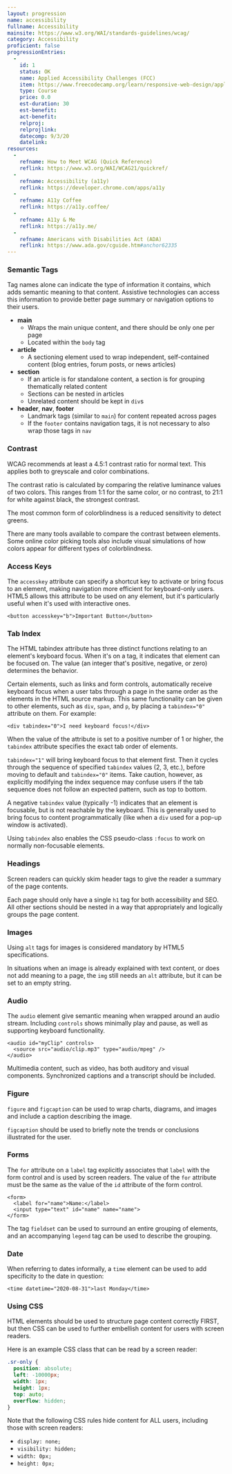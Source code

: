 ```yaml
--- 
layout: progression
name: accessibility
fullname: Accessibility
mainsite: https://www.w3.org/WAI/standards-guidelines/wcag/
category: Accessibility
proficient: false
progressionEntries:
  - 
    id: 1
    status: OK
    name: Applied Accessibility Challenges (FCC)
    item: https://www.freecodecamp.org/learn/responsive-web-design/applied-accessibility/
    type: Course
    price: 0.0
    est-duration: 30
    est-benefit:
    act-benefit:
    relproj:
    relprojlink:
    datecomp: 9/3/20
    datelink:
resources:
  - 
    refname: How to Meet WCAG (Quick Reference)
    reflink: https://www.w3.org/WAI/WCAG21/quickref/
  - 
    refname: Accessibility (a11y)
    reflink: https://developer.chrome.com/apps/a11y
  - 
    refname: A11y Coffee
    reflink: https://a11y.coffee/
  - 
    refname: A11y & Me
    reflink: https://a11y.me/
  - 
    refname: Americans with Disabilities Act (ADA)
    reflink: https://www.ada.gov/cguide.htm#anchor62335
---
```


### Semantic Tags

Tag names alone can indicate the type of information it contains, which adds semantic meaning to that content. Assistive technologies can access this information to provide better page summary or navigation options to their users.

- **main**
  - Wraps the main unique content, and there should be only one per page
  - Located within the `body` tag
- **article**
  - A sectioning element used to wrap independent, self-contained content (blog entries, forum posts, or news articles)
- **section**
  - If an article is for standalone content, a section is for grouping thematically related content
  - Sections can be nested in articles
  - Unrelated content should be kept in `div`s
- **header**, **nav**, **footer**
  - Landmark tags (similar to `main`) for content repeated across pages
  - If the `footer` contains navigation tags, it is not necessary to also wrap those tags in `nav`

### Contrast

WCAG recommends at least a 4.5:1 contrast ratio for normal text. This applies both to greyscale and color combinations.

The contrast ratio is calculated by comparing the relative luminance values of two colors. This ranges from 1:1 for the same color, or no contrast, to 21:1 for white against black, the strongest contrast.

The most common form of colorblindness is a reduced sensitivity to detect greens.

There are many tools available to compare the contrast between elements. Some online color picking tools also include visual simulations of how colors appear for different types of colorblindness.

### Access Keys

The `accesskey` attribute can specify a shortcut key to activate or bring focus to an element, making navigation more efficient for keyboard-only users. HTML5 allows this attribute to be used on any element, but it's particularly useful when it's used with interactive ones.

`<button accesskey="b">Important Button</button>`

### Tab Index

The HTML tabindex attribute has three distinct functions relating to an element's keyboard focus. When it's on a tag, it indicates that element can be focused on. The value (an integer that's positive, negative, or zero) determines the behavior.

Certain elements, such as links and form controls, automatically receive keyboard focus when a user tabs through a page in the same order as the elements in the HTML source markup. This same functionality can be given to other elements, such as `div`, `span`, and `p`, by placing a `tabindex="0"` attribute on them. For example:

`<div tabindex="0">I need keyboard focus!</div>`

When the value of the attribute is set to a positive number of 1 or higher, the `tabindex` attribute specifies the exact tab order of elements.

`tabindex="1"` will bring keyboard focus to that element first. Then it cycles through the sequence of specified `tabindex` values (2, 3, etc.), before moving to default and `tabindex="0"` items. Take caution, however, as explicitly modifying the index sequence may confuse users if the tab sequence does not follow an expected pattern, such as top to bottom.

A negative `tabindex` value (typically -1) indicates that an element is focusable, but is not reachable by the keyboard. This is generally used to bring focus to content programmatically (like when a `div` used for a pop-up window is activated).

Using `tabindex` also enables the CSS pseudo-class `:focus` to work on normally non-focusable elements.

### Headings

Screen readers can quickly skim header tags to give the reader a summary of the page contents.

Each page should only have a single `h1` tag for both accessibility and SEO. All other sections should be nested in a way that appropriately and logically groups the page content.

### Images

Using `alt` tags for images is considered mandatory by HTML5 specifications.

In situations when an image is already explained with text content, or does not add meaning to a page, the `img` still needs an `alt` attribute, but it can be set to an empty string.

### Audio

The `audio` element give semantic meaning when wrapped around an audio stream. Including `controls` shows minimally play and pause, as well as supporting keyboard functionality.

```
<audio id="myClip" controls>
  <source src="audio/clip.mp3" type="audio/mpeg" />
</audio>
```

Multimedia content, such as video, has both auditory and visual components. Synchronized captions and a transcript should be included.

### Figure

`figure` and `figcaption` can be used to wrap charts, diagrams, and images and include a caption describing the image.

`figcaption` should be used to briefly note the trends or conclusions illustrated for the user.

### Forms

The `for` attribute on a `label` tag explicitly associates that `label` with the form control and is used by screen readers. The value of the `for` attribute must be the same as the value of the `id` attribute of the form control.

```
<form>
  <label for="name">Name:</label>
  <input type="text" id="name" name="name">
</form>
```

The tag `fieldset` can be used to surround an entire grouping of elements, and an accompanying `legend` tag can be used to describe the grouping.

### Date

When referring to dates informally, a `time` element can be used to add specificity to the date in question:

`<time datetime="2020-08-31">last Monday</time>`

### Using CSS

HTML elements should be used to structure page content correctly FIRST, but then CSS can be used to further embellish content for users with screen readers.

Here is an example CSS class that can be read by a screen reader:
```css
.sr-only {
  position: absolute;
  left: -10000px;
  width: 1px;
  height: 1px;
  top: auto;
  overflow: hidden;
}
```

Note that the following CSS rules hide content for ALL users, including those with screen readers:
- `display: none;`
- `visibility: hidden;`
- `width: 0px;`
- `height: 0px;`